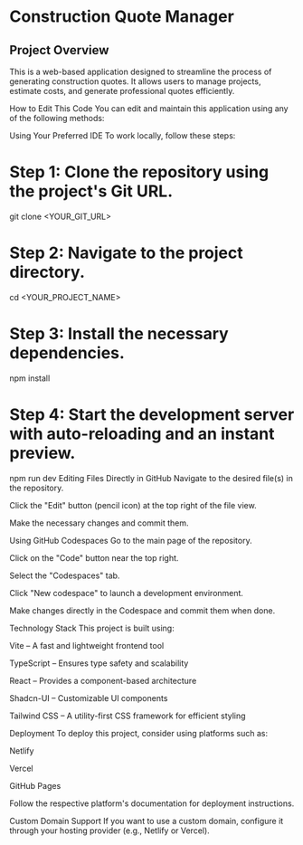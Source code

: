 # Construction Quote Manager

## Project Overview

This is a web-based application designed to streamline the process of generating construction quotes. It allows users to manage projects, estimate costs, and generate professional quotes efficiently.

How to Edit This Code
You can edit and maintain this application using any of the following methods:

Using Your Preferred IDE
To work locally, follow these steps:


# Step 1: Clone the repository using the project's Git URL.
git clone <YOUR_GIT_URL>

# Step 2: Navigate to the project directory.
cd <YOUR_PROJECT_NAME>

# Step 3: Install the necessary dependencies.
npm install

# Step 4: Start the development server with auto-reloading and an instant preview.
npm run dev
Editing Files Directly in GitHub
Navigate to the desired file(s) in the repository.

Click the "Edit" button (pencil icon) at the top right of the file view.

Make the necessary changes and commit them.

Using GitHub Codespaces
Go to the main page of the repository.

Click on the "Code" button near the top right.

Select the "Codespaces" tab.

Click "New codespace" to launch a development environment.

Make changes directly in the Codespace and commit them when done.

Technology Stack
This project is built using:

Vite – A fast and lightweight frontend tool

TypeScript – Ensures type safety and scalability

React – Provides a component-based architecture

Shadcn-UI – Customizable UI components

Tailwind CSS – A utility-first CSS framework for efficient styling

Deployment
To deploy this project, consider using platforms such as:

Netlify

Vercel

GitHub Pages

Follow the respective platform's documentation for deployment instructions.

Custom Domain Support
If you want to use a custom domain, configure it through your hosting provider (e.g., Netlify or Vercel).
